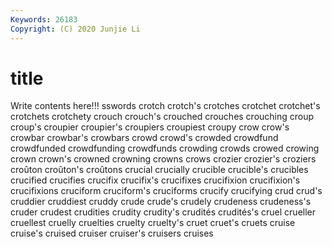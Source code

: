 ```yaml
---
Keywords: 26183
Copyright: (C) 2020 Junjie Li
---
```


# title

Write contents here!!!
sswords
crotch 
crotch's 
crotches 
crotchet 
crotchet's 
crotchets 
crotchety 
crouch 
crouch's 
crouched
crouches 
crouching 
croup 
croup's 
croupier 
croupier's 
croupiers 
croupiest 
croupy 
crow
crow's 
crowbar 
crowbar's 
crowbars 
crowd 
crowd's 
crowded 
crowdfund 
crowdfunded 
crowdfunding
crowdfunds 
crowding 
crowds 
crowed 
crowing 
crown 
crown's 
crowned 
crowning 
crowns
crows 
crozier 
crozier's 
croziers 
croûton 
croûton's 
croûtons 
crucial 
crucially 
crucible
crucible's 
crucibles 
crucified 
crucifies 
crucifix 
crucifix's 
crucifixes 
crucifixion 
crucifixion's 
crucifixions
cruciform 
cruciform's 
cruciforms 
crucify 
crucifying 
crud 
crud's 
cruddier 
cruddiest 
cruddy
crude 
crude's 
crudely 
crudeness 
crudeness's 
cruder 
crudest 
crudities 
crudity 
crudity's
crudités 
crudités's 
cruel 
crueller 
cruellest 
cruelly 
cruelties 
cruelty 
cruelty's 
cruet
cruet's 
cruets 
cruise 
cruise's 
cruised 
cruiser 
cruiser's 
cruisers 
cruises 
